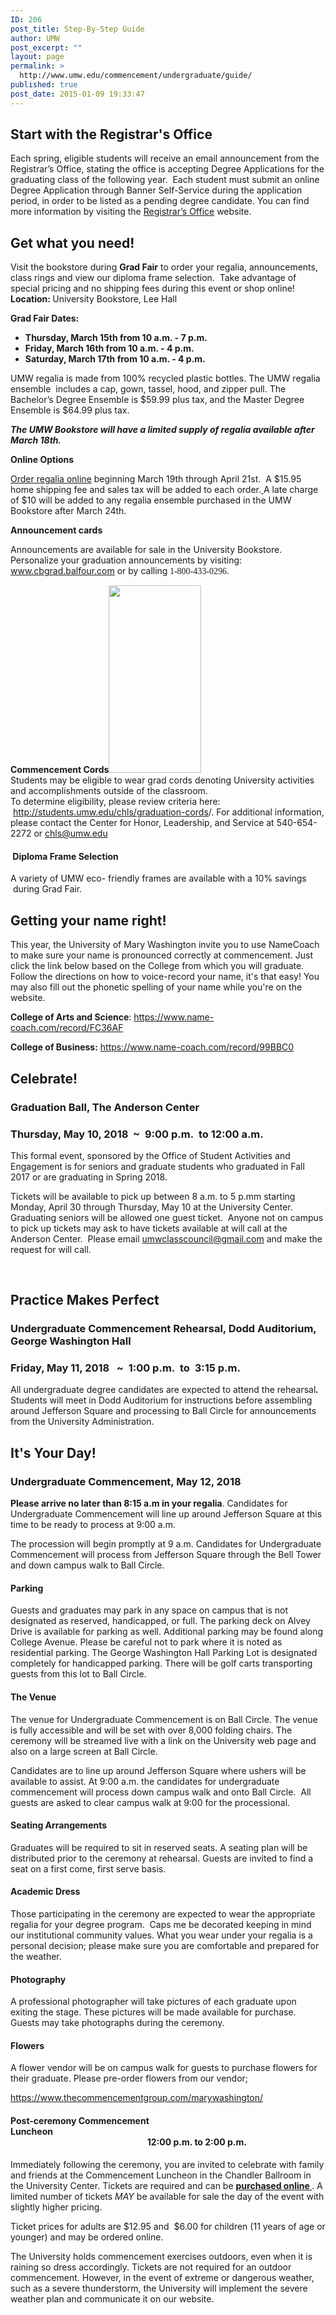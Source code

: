 ```yaml
---
ID: 206
post_title: Step-By-Step Guide
author: UMW
post_excerpt: ""
layout: page
permalink: >
  http://www.umw.edu/commencement/undergraduate/guide/
published: true
post_date: 2015-01-09 19:33:47
---
```

<h2>Start with the Registrar's Office</h2>
Each spring, eligible students will receive an email announcement from the Registrar’s Office, stating the office is accepting Degree Applications for the graduating class of the following year.  Each student must submit an online Degree Application through Banner Self-Service during the application period, in order to be listed as a pending degree candidate. You can find more information by visiting the <a href="http://academics.umw.edu/registrar/graduation-information/">Registrar’s Office</a> website.
<h2>Get what you need!</h2>
<div>Visit the bookstore during <strong>Grad Fair</strong> to order your regalia, announcements, class rings and view our diploma frame selection.  Take advantage of special pricing and no shipping fees during this event or shop online!</div>
<div></div>
<div><strong>Location: </strong>University Bookstore, Lee Hall</div>
<div>

<strong>Grad Fair Dates:  </strong>
<ul>
 	<li><strong>Thursday, March 15th from 10 a.m. - 7 p.m.</strong></li>
 	<li><strong>Friday, March 16th from 10 a.m. - 4 p.m.
</strong></li>
 	<li><strong>Saturday, March 17th from 10 a.m. - 4 p.m.</strong></li>
</ul>
UMW regalia is made from 100% recycled plastic bottles. The UMW regalia ensemble  includes a cap, gown, tassel, hood, and zipper pull. The Bachelor’s Degree Ensemble is $59.99 plus tax, and the Master Degree Ensemble is $64.99 plus tax.

<strong><em>The UMW Bookstore will have a limited supply of regalia available after March 18th<span style="color: #333333; font-family: 'Helvetica',sans-serif;">.</span></em></strong>

<strong>Online Options</strong>

</div>
<div>

<a href="https://umw.shopoakhalli.com/purchasewizard/Welcome">Order regalia online</a> beginning March 19th through April 21st.  A $15.95 home shipping fee and sales tax will be added to each order.<u> </u>A late charge of $10 will be added to any regalia ensemble purchased in the UMW Bookstore after March 24th.

<strong>Announcement cards</strong>

Announcements are available for sale in the University Bookstore. Personalize your graduation announcements by visiting: <a href="http://www.cbgrad.balfour.com">www.cbgrad.balfour.com</a> or by calling<span style="color: #212121; font-family: 'Times New Roman',serif;"> 1-800-433-0296.</span>
<div><strong>Commencement Cords</strong><a href="http://www.umw.edu/commencement/wp-content/uploads/sites/13/2015/01/cordscrop.png"><img class="size-medium wp-image-467 alignright" src="http://www.umw.edu/commencement/wp-content/uploads/sites/13/2015/01/cordscrop-148x300.png" alt="" width="148" height="300" /></a></div>
<div>Students may be eligible to wear grad cords denoting University activities and accomplishments outside of the classroom.</div>
<div>To determine eligibility, please review criteria here:  <a href="http://students.umw.edu/chls/graduation-cords">http://students.umw.edu/chls/graduation-cords</a>/. For additional information, please contact the Center for Honor, Leadership, and Service at 540-654-2272 or <a href="mailto:chls@umw.edu">chls@umw.edu</a></div>
<h4> Diploma Frame Selection</h4>
A variety of UMW eco- friendly frames are available with a 10% savings  during Grad Fair.
<h2>Getting your name right!</h2>
This year, the University of Mary Washington invite you to use NameCoach to make sure your name is pronounced correctly at commencement. Just click the link below based on the College from which you will graduate. Follow the directions on how to voice-record your name, it's that easy! You may also fill out the phonetic spelling of your name while you're on the website.

<strong>College of Arts and Science</strong>: <a href="https://www.name-coach.com/record/FC36AF">https://www.name-coach.com/record/FC36AF</a>

<strong>College of Business:</strong> <a href="https://www.name-coach.com/record/99BBC0">https://www.name-coach.com/record/99BBC0</a>
<h2>Celebrate!</h2>
</div>
<h3>Graduation Ball, The Anderson Center</h3>
<h3>Thursday, May 10, 2018  ~  9:00 p.m.  to 12:00 a.m.</h3>
This formal event, sponsored by the Office of Student Activities and Engagement is for seniors and graduate students who graduated in Fall 2017 or are graduating in Spring 2018.

Tickets will be available to pick up between 8 a.m. to 5 p.mm starting Monday, April 30 through Thursday, May 10 at the University Center. Graduating seniors will be allowed one guest ticket.  Anyone not on campus to pick up tickets may ask to have tickets available at will call at the Anderson Center.  Please email <a href="mailto:umwclasscouncil@gmail.com">umwclasscouncil@gmail.com</a> and make the request for will call.

&nbsp;
<h2>Practice Makes Perfect</h2>
<h3>Undergraduate Commencement Rehearsal, Dodd Auditorium, George Washington Hall</h3>
<h3>Friday, May 11, 2018   ~  1:00 p.m.  to  3:15 p.m.</h3>
All undergraduate degree candidates are expected to attend the rehearsal<em><strong>. </strong></em> Students will meet in Dodd Auditorium for instructions before assembling around Jefferson Square and processing to Ball Circle for announcements from the University Administration.
<h2>It's Your Day!</h2>
<h3>Undergraduate Commencement, May 12, 2018</h3>
<strong>Please arrive no later than 8:15 a.m in your regalia</strong>. Candidates for Undergraduate Commencement will line up around Jefferson Square at this time to be ready to process at 9:00 a.m.

The procession will begin promptly at 9 a.m. Candidates for Undergraduate Commencement will process from Jefferson Square through the Bell Tower and down campus walk to Ball Circle.
<h4>Parking</h4>
Guests and graduates may park in any space on campus that is not designated as reserved, handicapped, or full. The parking deck on Alvey Drive is available for parking as well. Additional parking may be found along College Avenue. Please be careful not to park where it is noted as residential parking. The George Washington Hall Parking Lot is designated completely for handicapped parking. There will be golf carts transporting guests from this lot to Ball Circle.
<h4>The Venue</h4>
The venue for Undergraduate Commencement is on Ball Circle. The venue is fully accessible and will be set with over 8,000 folding chairs. The ceremony will be streamed live with a link on the University web page and also on a large screen at Ball Circle.

Candidates are to line up around Jefferson Square where ushers will be available to assist. At 9:00 a.m. the candidates for undergraduate commencement will process down campus walk and onto Ball Circle.  All guests are asked to clear campus walk at 9:00 for the processional.
<h4>Seating Arrangements</h4>
Graduates will be required to sit in reserved seats. A seating plan will be distributed prior to the ceremony at rehearsal. Guests are invited to find a seat on a first come, first serve basis.
<h4>Academic Dress</h4>
Those participating in the ceremony are expected to wear the appropriate regalia for your degree program.  Caps me be decorated keeping in mind our institutional community values. What you wear under your regalia is a personal decision; please make sure you are comfortable and prepared for the weather.
<h4>Photography</h4>
A professional photographer will take pictures of each graduate upon exiting the stage. These pictures will be made available for purchase. Guests may take photographs during the ceremony.
<h4>Flowers</h4>
A flower vendor will be on campus walk for guests to purchase flowers for their graduate. Please pre-order flowers from our vendor;

<a href="https://www.thecommencementgroup.com/marywashington/">https://www.thecommencementgroup.com/marywashington/</a>
<h4>Post-ceremony Commencement Luncheon                                                                                                                                                                                                     12:00 p.m. to 2:00 p.m.</h4>
Immediately following the ceremony, you are invited to celebrate with family and friends at the Commencement Luncheon in the Chandler Ballroom in the University Center. Tickets are required and can be <a href="https://content-service.sodexomyway.com/media/2018%20Commencement%20menu%20and%20information%20pub_tcm165-23958.pdf?url=https://umw.sodexomyway.com/"><strong>purchased online </strong></a>. A limited number of tickets <em>MAY </em>be available for sale the day of the event with slightly higher pricing.

Ticket prices for adults are $12.95 and  $6.00 for children (11 years of age or younger) and may be ordered online.

The University holds commencement exercises outdoors, even when it is raining so dress accordingly. Tickets are not required for an outdoor commencement. However, in the event of extreme or dangerous weather, such as a severe thunderstorm, the University will implement the severe weather plan and communicate it on our website.